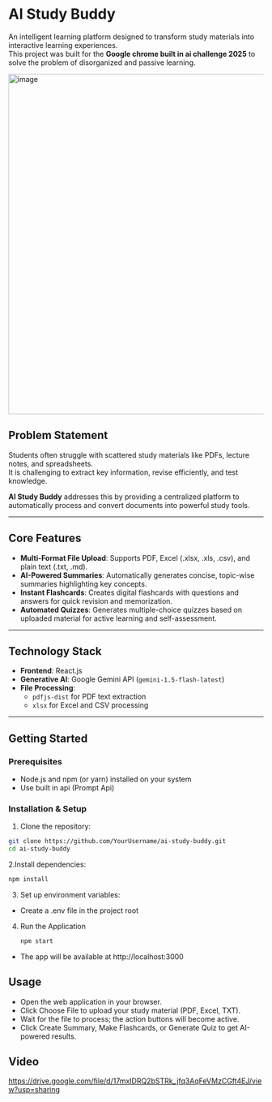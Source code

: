 # AI Study Buddy 

An intelligent learning platform designed to transform study materials into interactive learning experiences.  
This project was built for the **Google chrome built in ai challenge 2025** to solve the problem of disorganized and passive learning.

<img width="1917" height="671" alt="image" src="https://github.com/user-attachments/assets/6c1dd478-605b-4567-9e2e-5c56bf9a0ae6" />




## Problem Statement
Students often struggle with scattered study materials like PDFs, lecture notes, and spreadsheets.  
It is challenging to extract key information, revise efficiently, and test knowledge.  

**AI Study Buddy** addresses this by providing a centralized platform to automatically process and convert documents into powerful study tools.

---

## Core Features
- **Multi-Format File Upload**: Supports PDF, Excel (.xlsx, .xls, .csv), and plain text (.txt, .md).  
- **AI-Powered Summaries**: Automatically generates concise, topic-wise summaries highlighting key concepts.  
- **Instant Flashcards**: Creates digital flashcards with questions and answers for quick revision and memorization.  
- **Automated Quizzes**: Generates multiple-choice quizzes based on uploaded material for active learning and self-assessment.  

---

## Technology Stack
- **Frontend**: React.js  
- **Generative AI**: Google Gemini API (`gemini-1.5-flash-latest`)  
- **File Processing**:  
  - `pdfjs-dist` for PDF text extraction  
  - `xlsx` for Excel and CSV processing  

---

## Getting Started

### Prerequisites
- Node.js and npm (or yarn) installed on your system  
- Use built in api (Prompt Api)

### Installation & Setup

1. Clone the repository:

```bash
git clone https://github.com/YourUsername/ai-study-buddy.git
cd ai-study-buddy
```

2.Install dependencies:

```bash
npm install
```

3. Set up environment variables:

 - Create a .env file in the project root

4. Run the Application
   ```bash
   npm start
   ```
- The app will be available at http://localhost:3000

## Usage
- Open the web application in your browser.
- Click Choose File to upload your study material (PDF, Excel, TXT).
- Wait for the file to process; the action buttons will become active.
- Click Create Summary, Make Flashcards, or Generate Quiz to get AI-powered results.

## Video

https://drive.google.com/file/d/17mxIDRQ2bSTRk_jfq3AqFeVMzCGft4EJ/view?usp=sharing
